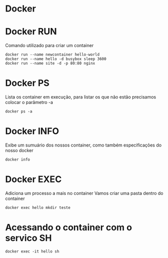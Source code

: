 ## <h1>Docker</h1> 


# Docker RUN
  Comando utilizado para criar um container

```
docker run --name newcontainer hello-world
docker run --name hello -d busybox sleep 3600
docker run --name site -d -p 80:80 nginx
```

# Docker PS
Lista os container em execução, para listar os que não estão precisamos colocar o parâmetro -a
```
docker ps -a
```
# Docker INFO
Exibe um sumuário dos nossos container, como também especificações do nosso docker
```
docker info
```
# Docker EXEC
Adiciona um processo a mais no container
Vamos criar uma pasta dentro do container
```
docker exec hello mkdir teste
```

# Acessando o container com o servico SH
```
docker exec -it hello sh
```
